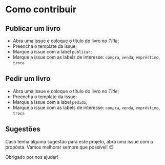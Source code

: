 # Como contribuir

## Publicar um livro

* Abra uma issue e coloque o título do livro no _Title_;
* Preencha o template da issue;
* Marque a issue com a label `publicar`;
* Marque a issue com as labels de interesse: `compra`, `venda`, `empréstimo`, `troca`

## Pedir um livro

* Abra uma issue e coloque o título do livro no _Title_;
* Preencha o template da issue;
* Marque a issue com a label `pedido`;
* Marque a issue com as labels de interesse: `compra`, `venda`, `empréstimo`, `troca`

## Sugestões

Caso tenha alguma sugestão para este projeto, abra uma issue com a propósta. Vamos melhorar sempre que possível! :wink:

Obrigado por nos ajudar!
